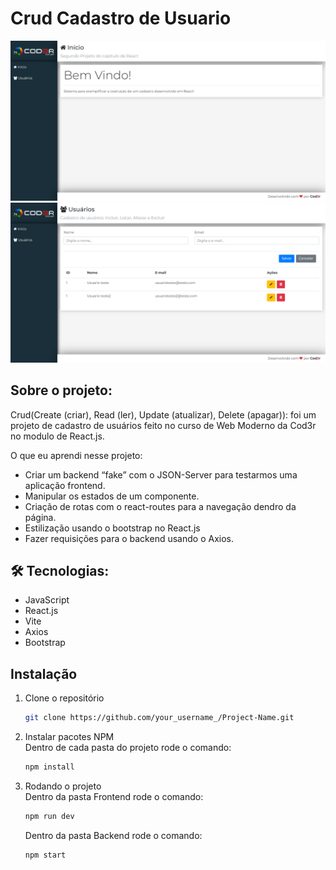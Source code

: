 # Crud Cadastro de Usuario

![image](./.github/preview1.png)
![image](./.github/preview2.png)

## Sobre o projeto:
Crud(Create (criar), Read (ler), Update (atualizar), Delete (apagar)): foi um projeto de cadastro de usuários feito no curso de Web Moderno da Cod3r no modulo de React.js. 

O que eu aprendi nesse projeto: 
- Criar um backend “fake” com o JSON-Server para testarmos uma aplicação frontend.
- Manipular os estados de um componente.
- Criação de rotas com o react-routes para a navegação dendro da página.
- Estilização usando o bootstrap no React.js 
- Fazer requisições para o backend usando o Axios.  

## 🛠 Tecnologias:
- JavaScript
- React.js
- Vite
- Axios
- Bootstrap

## Instalação

1. Clone o repositório
   ```sh
   git clone https://github.com/your_username_/Project-Name.git
   ```
2. Instalar pacotes NPM <br/>
Dentro de cada pasta do projeto rode o comando:
   ```sh
   npm install
   ```
3. Rodando o projeto <br/>
   Dentro da pasta Frontend rode o comando:
   ```sh
   npm run dev
   ```
   Dentro da pasta Backend rode o comando:
   ```sh
   npm start
   ```
